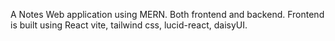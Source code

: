 A Notes Web application using MERN.
Both frontend and backend.
Frontend is built using React vite, tailwind css, lucid-react, daisyUI.
